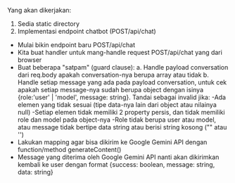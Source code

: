 Yang akan dikerjakan:

1. Sedia static directory
2. Implementasi endpoint chatbot (POST/api/chat)

- Mulai bikin endpoint baru POST/api/chat
- Kita buat handler untuk mang-handle request POST/api/chat yang dari browser
- Buat beberapa "satpam" (guard clause):
  a. Handle payload conversation dari req.body apakah conversation-nya berupa array atau tidak
  b. Handle setiap message yang ada pada payload conversation, untuk cek apakah setiap message-nya sudah berupa object dengan isinya {role:'user' | 'model', message: string}. Tandai sebagai invalid jika:
  -Ada elemen yang tidak sesuai (tipe data-nya lain dari object atau nilainya null)
  -Setiap elemen tidak memiliki 2 property persis, dan tidak memiliki role dan model pada object-nya
  -Role tidak berupa user atau model, atau message tidak bertipe data string atau berisi string kosong ("" atau '')
- Lakukan mapping agar bisa dikirim ke Google Gemini API dengan function/method generateContent()
- Message yang diterima oleh Google Gemini API nanti akan dikirimkan kembali ke user dengan format {success: boolean, message: string, data: string}
